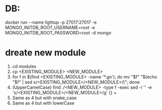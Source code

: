 # DB:
docker run --name lightup -p 27017:27017 -e MONGO_INITDB_ROOT_USERNAME=root -e MONGO_INITDB_ROOT_PASSWORD=root  -d mongo


# dreate new module
1. cd modules
2. cp <EXISTING_MODULE> <NEW_MODULE>
3. for f in $(find <EXISTING_MODULE> -name '*.go'); do mv "$f" "$(echo "$f" | sed s/<EXISTING_MODULE>/<NEW_MODULE>/)"; done
4. (UpperCamelCase) find ./<NEW_MODULE> -type f -exec sed -i '' -e 's/<EXISTING_MODULE>/<NEW_MODULE>/g' {} +
5. Same as 4 but with snake_case
6. Same as 4 but with lowerCase